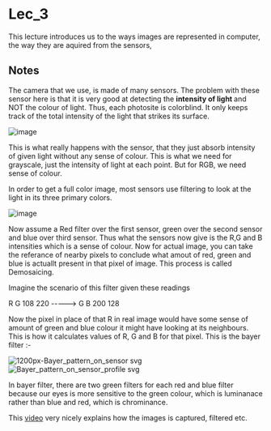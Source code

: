 # Lec_3

This lecture introduces us to the ways images are represented in computer, the way they are aquired from the sensors,

## Notes 

The camera that we use, is made of many sensors. The problem with these sensor here is that it is very good at detecting the <b> intensity of light </b> and NOT the colour of light. Thus, each photosite is colorblind. It only keeps track of the total intensity of the light that strikes its surface. 

![image](https://user-images.githubusercontent.com/103832825/206824216-12ece07f-daa8-42d9-9b4d-f8656f7ebf0f.png)

This is what really happens with the sensor, that they just absorb intensity of given light without any sense of colour. This is what we need for grayscale, just the intensity of light at each point. But for RGB, we need sense of colour.

In order to get a full color image, most sensors use filtering to look at the light in its three primary colors. 

![image](https://user-images.githubusercontent.com/103832825/206824281-212bfd5f-bb66-430e-8f6a-a84368fac012.png)

Now assume a Red filter over the first sensor, green over the second sensor and blue over third sensor.
Thus what the sensors now give is the R,G and B intensities which is a sense of colour. Now for actual image, you can take the referance of nearby pixels to conclude what amout of red, green and blue is actuallt present in that pixel of image. This process is called Demosaicing.

Imagine the scenario of this filter given these readings

R  G          108  220
      ----->
G  B          200  128

Now the pixel in place of that R in real image would have some sense of amount of green and blue colour it might have looking at its neighbours. This is how it calculates values of R, G and B for that pixel.
This is the bayer filter :-

![1200px-Bayer_pattern_on_sensor svg](https://user-images.githubusercontent.com/103832825/206824663-d53bde0e-be52-4e82-804e-76206de91e3a.png)
![Bayer_pattern_on_sensor_profile svg](https://user-images.githubusercontent.com/103832825/206824687-e10e8f38-bbab-4bf2-bd3a-bebf3c8231cf.png)

In bayer filter, there are two green filters for each red and blue filter because our eyes is more sensitive to the green colour, which is luminanace rather than blue and red, which is chrominance.

This <a href = "https://www.youtube.com/watch?v=LWxu4rkZBLw&t=355s" alt = "Computerphile video on capturing digital images"> video</a> very nicely explains how the images is captured, filtered etc.

